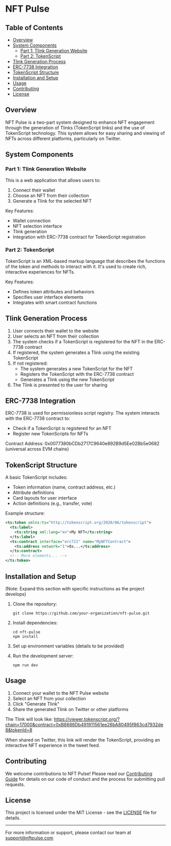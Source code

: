 # NFT Pulse

## Table of Contents
- [Overview](#overview)
- [System Components](#system-components)
  - [Part 1: Tlink Generation Website](#part-1-tlink-generation-website)
  - [Part 2: TokenScript](#part-2-tokenscript)
- [Tlink Generation Process](#tlink-generation-process)
- [ERC-7738 Integration](#erc-7738-integration)
- [TokenScript Structure](#tokenscript-structure)
- [Installation and Setup](#installation-and-setup)
- [Usage](#usage)
- [Contributing](#contributing)
- [License](#license)

## Overview

NFT Pulse is a two-part system designed to enhance NFT engagement through the generation of Tlinks (TokenScript links) and the use of TokenScript technology. This system allows for easy sharing and viewing of NFTs across different platforms, particularly on Twitter.

## System Components

### Part 1: Tlink Generation Website

This is a web application that allows users to:
1. Connect their wallet
2. Choose an NFT from their collection
3. Generate a Tlink for the selected NFT

Key Features:
- Wallet connection
- NFT selection interface
- Tlink generation
- Integration with ERC-7738 contract for TokenScript registration

### Part 2: TokenScript

TokenScript is an XML-based markup language that describes the functions of the token and methods to interact with it. It's used to create rich, interactive experiences for NFTs.

Key Features:
- Defines token attributes and behaviors
- Specifies user interface elements
- Integrates with smart contract functions

## Tlink Generation Process

1. User connects their wallet to the website
2. User selects an NFT from their collection
3. The system checks if a TokenScript is registered for the NFT in the ERC-7738 contract
4. If registered, the system generates a Tlink using the existing TokenScript
5. If not registered:
   - The system generates a new TokenScript for the NFT
   - Registers the TokenScript with the ERC-7738 contract
   - Generates a Tlink using the new TokenScript
6. The Tlink is presented to the user for sharing

## ERC-7738 Integration

ERC-7738 is used for permissionless script registry. The system interacts with the ERC-7738 contract to:
- Check if a TokenScript is registered for an NFT
- Register new TokenScripts for NFTs

Contract Address: 0x0077380bCDb2717C9640e892B9d5Ee02Bb5e0682 (universal across EVM chains)

## TokenScript Structure

A basic TokenScript includes:
- Token information (name, contract address, etc.)
- Attribute definitions
- Card layouts for user interface
- Action definitions (e.g., transfer, vote)

Example structure:
```xml
<ts:token xmlns:ts="http://tokenscript.org/2020/06/tokenscript">
  <ts:label>
    <ts:string xml:lang="en">My NFT</ts:string>
  </ts:label>
  <ts:contract interface="erc721" name="MyNFTContract">
    <ts:address network="1">0x...</ts:address>
  </ts:contract>
  <!-- More elements... -->
</ts:token>
```

## Installation and Setup

(Note: Expand this section with specific instructions as the project develops)

1. Clone the repository:
   ```
   git clone https://github.com/your-organization/nft-pulse.git
   ```

2. Install dependencies:
   ```
   cd nft-pulse
   npm install
   ```

3. Set up environment variables (details to be provided)

4. Run the development server:
   ```
   npm run dev
   ```

## Usage

1. Connect your wallet to the NFT Pulse website
2. Select an NFT from your collection
3. Click "Generate Tlink"
4. Share the generated Tlink on Twitter or other platforms

The Tlink will look like:
https://viewer.tokenscript.org/?chain=17000&contract=0xB8686Db491911561ee26bA80495f863cd7932de8&tokenId=8

When shared on Twitter, this link will render the TokenScript, providing an interactive NFT experience in the tweet feed.

## Contributing

We welcome contributions to NFT Pulse! Please read our [Contributing Guide](CONTRIBUTING.md) for details on our code of conduct and the process for submitting pull requests.

## License

This project is licensed under the MIT License - see the [LICENSE](LICENSE) file for details.

---

For more information or support, please contact our team at support@nftpulse.com
